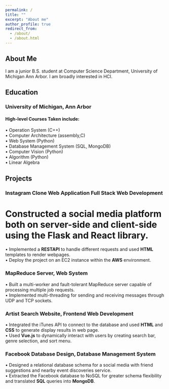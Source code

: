 ```yaml
---
permalink: /
title: ""
excerpt: "About me"
author_profile: true
redirect_from: 
  - /about/
  - /about.html
---
```



## About Me
I am a junior B.S. student at Computer Science Department, University of Michigan Ann Arbor. I am broadly interested in HCI.

## Education
### University of Michigan, Ann Arbor 
#### High-level Courses Taken include:
•	 Operation System (C++) <br>
•	 Computer Architecture (assembly,C) <br>
•	 Web System (Python) <br>
•	 Database Management System (SQL, MongoDB) <br>
•	 Computer Vision (Python) <br>
•	 Algorithm (Python) <br>
•	 Linear Algebra <br>


## Projects
### Instagram Clone Web Application Full Stack Web Development
#	Constructed a social media platform both on server-side and client-side using the **Flask** and **React** library.
•	Implemented a **RESTAPI** to handle different requests and used **HTML** templates to render webpages. <br>
•	Deploy the project on an EC2 instance within the **AWS** environment. <br>

### MapReduce Server, Web System                                  
•	Built a multi-worker and fault-tolerant MapReduce server capable of processing multiple job requests. <br>
•	Implemented multi-threading for sending and receiving messages through UDP and TCP sockets. <br>

### Artist Search Website, Frontend Web Development
•	Integrated the iTunes API to connect to the database and used **HTML** and **CSS** to generate display results in web page. <br>
•	Used **Vue.js** to dynamically interact with users by creating search bar, genre selection, and sort menu. <br>

### Facebook Database Design, Database Management System
•	Designed a relational database schema for a social media with friend suggestions and nearby event discoveries service. <br>
•	Extracted the Facebook database to NoSQL for greater schema flexibility and translated **SQL** queries into **MongoDB**. <br>
